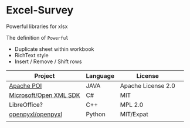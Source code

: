 # Excel-Survey
Powerful libraries for xlsx

The definition of `Powerful`  
- Duplicate sheet within workbook
- RichText style
- Insert / Remove / Shift rows

|  Project  | Language | License |  |
|-----------|----------|---------|---|
| [Apache POI](https://poi.apache.org/) | JAVA  | Apache License 2.0  |   | 
| [Microsoft/Open XML SDK](https://github.com/OfficeDev/Open-XML-SDK)  | C#  | MIT |   | 
| LibreOffice?  | C++ | MPL 2.0  |   | 
| [openpyxl/openpyxl](https://bitbucket.org/openpyxl/openpyxl/overview)  | Python | MIT/Expat  |   | 
|   |   |   |   | 
